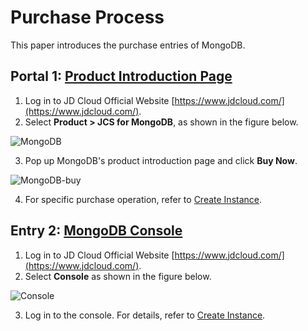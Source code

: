 # Purchase Process

This paper introduces the purchase entries of MongoDB.

## Portal 1: [Product Introduction Page](https://www.jdcloud.com/products/mongodb)
1. Log in to JD Cloud Official Website [https://www.jdcloud.com/](https://www.jdcloud.com/).
2. Select **Product > JCS for MongoDB**, as shown in the figure below.

![MongoDB](https://github.com/jdcloudcom/cn/blob/master/image/mongodb/productpage.png)

3. Pop up MongoDB's product introduction page and click **Buy Now**.

![MongoDB-buy](https://github.com/jdcloudcom/cn/blob/master/image/mongodb/product-buy.png)

4. For specific purchase operation, refer to [Create Instance](../Getting-Started/Create-Instance.md).

## Entry 2: [MongoDB Console](https://mongodb-console.jdcloud.com/mongodb)

1. Log in to JD Cloud Official Website [https://www.jdcloud.com/](https://www.jdcloud.com/).
2. Select **Console** as shown in the figure below.

![Console](https://github.com/jdcloudcom/cn/blob/master/image/mongodb/console-buy.png)

3. Log in to the console. For details, refer to [Create Instance](../Getting-Started/Create-Instance.md).
